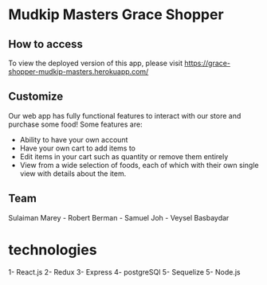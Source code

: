 # Mudkip Masters Grace Shopper

## How to access

To view the deployed version of this app, please visit https://grace-shopper-mudkip-masters.herokuapp.com/

## Customize

Our web app has fully functional features to interact with our store and purchase some food! Some features are:

- Ability to have your own account
- Have your own cart to add items to
- Edit items in your cart such as quantity or remove them entirely
- View from a wide selection of foods, each of which with their own single view with details about the item.

## Team

Sulaiman Marey - Robert Berman - Samuel Joh - Veysel Basbaydar

# technologies 

1- React.js
2- Redux
3- Express
4- postgreSQl
5- Sequelize
5- Node.js

